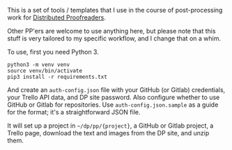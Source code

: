 
This is a set of tools / templates that I use in the course of post-processing
work for [Distributed Proofreaders](http://www.pgdp.net).

Other PP'ers are welcome to use anything here, but please note that this stuff
is very tailored to my specific workflow, and I change that on a whim.

To use, first you need Python 3.

```
python3 -m venv venv
source venv/bin/activate
pip3 install -r requirements.txt
```

And create an `auth-config.json` file with your GitHub (or Gitlab) credentials,
your Trello API data, and DP site password. Also configure whether to use GitHub
or Gitlab for repositories. Use `auth-config.json.sample` as a guide for the
format; it's a straightforward JSON file.

It will set up a project in `~/dp/pp/{project}`, a GitHub or Gitlab project, a
Trello page, download the text and images from the DP site, and unzip them.
